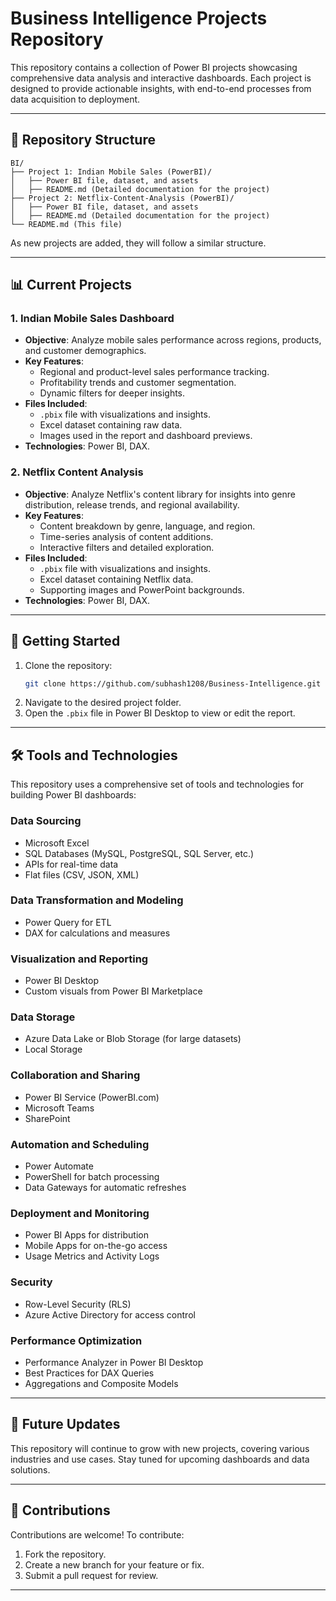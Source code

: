 

# Business Intelligence Projects Repository

This repository contains a collection of Power BI projects showcasing comprehensive data analysis and interactive dashboards. Each project is designed to provide actionable insights, with end-to-end processes from data acquisition to deployment.

---

## 📁 Repository Structure

```
BI/
├── Project 1: Indian Mobile Sales (PowerBI)/
│   ├── Power BI file, dataset, and assets
│   ├── README.md (Detailed documentation for the project)
├── Project 2: Netflix-Content-Analysis (PowerBI)/
│   ├── Power BI file, dataset, and assets
│   ├── README.md (Detailed documentation for the project)
└── README.md (This file)
```

As new projects are added, they will follow a similar structure.

---

## 📊 Current Projects

### 1. **Indian Mobile Sales Dashboard**
   - **Objective**: Analyze mobile sales performance across regions, products, and customer demographics.
   - **Key Features**:
     - Regional and product-level sales performance tracking.
     - Profitability trends and customer segmentation.
     - Dynamic filters for deeper insights.
   - **Files Included**:
     - `.pbix` file with visualizations and insights.
     - Excel dataset containing raw data.
     - Images used in the report and dashboard previews.
   - **Technologies**: Power BI, DAX.

### 2. **Netflix Content Analysis**
   - **Objective**: Analyze Netflix's content library for insights into genre distribution, release trends, and regional availability.
   - **Key Features**:
     - Content breakdown by genre, language, and region.
     - Time-series analysis of content additions.
     - Interactive filters and detailed exploration.
   - **Files Included**:
     - `.pbix` file with visualizations and insights.
     - Excel dataset containing Netflix data.
     - Supporting images and PowerPoint backgrounds.
   - **Technologies**: Power BI, DAX.

---

## 🚀 Getting Started

1. Clone the repository:
   ```bash
   git clone https://github.com/subhash1208/Business-Intelligence.git
   ```
2. Navigate to the desired project folder.
3. Open the `.pbix` file in Power BI Desktop to view or edit the report.

---

## 🛠️ Tools and Technologies

This repository uses a comprehensive set of tools and technologies for building Power BI dashboards:

### **Data Sourcing**
- Microsoft Excel
- SQL Databases (MySQL, PostgreSQL, SQL Server, etc.)
- APIs for real-time data
- Flat files (CSV, JSON, XML)

### **Data Transformation and Modeling**
- Power Query for ETL
- DAX for calculations and measures

### **Visualization and Reporting**
- Power BI Desktop
- Custom visuals from Power BI Marketplace

### **Data Storage**
- Azure Data Lake or Blob Storage (for large datasets)
- Local Storage

### **Collaboration and Sharing**
- Power BI Service (PowerBI.com)
- Microsoft Teams
- SharePoint

### **Automation and Scheduling**
- Power Automate
- PowerShell for batch processing
- Data Gateways for automatic refreshes

### **Deployment and Monitoring**
- Power BI Apps for distribution
- Mobile Apps for on-the-go access
- Usage Metrics and Activity Logs

### **Security**
- Row-Level Security (RLS)
- Azure Active Directory for access control

### **Performance Optimization**
- Performance Analyzer in Power BI Desktop
- Best Practices for DAX Queries
- Aggregations and Composite Models

---

## 📌 Future Updates

This repository will continue to grow with new projects, covering various industries and use cases. Stay tuned for upcoming dashboards and data solutions.

---

## 🤝 Contributions

Contributions are welcome! To contribute:
1. Fork the repository.
2. Create a new branch for your feature or fix.
3. Submit a pull request for review.

---

